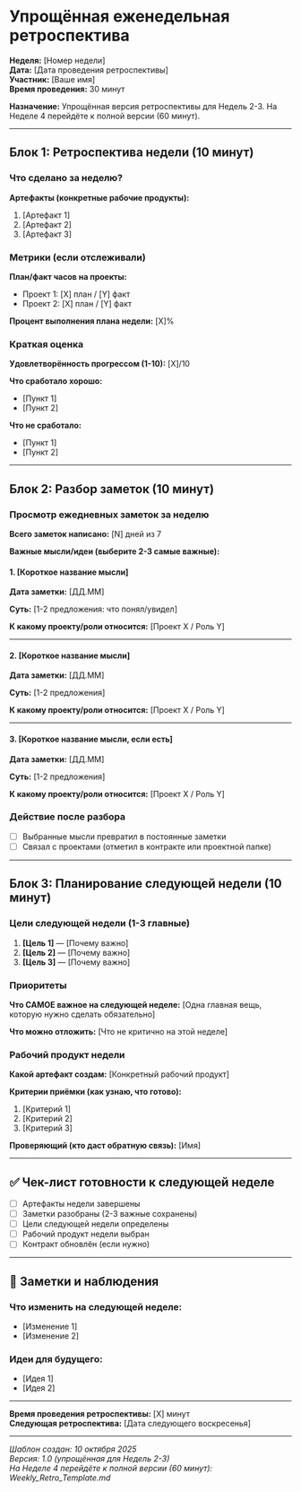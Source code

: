 # Упрощённая еженедельная ретроспектива

**Неделя:** [Номер недели]  
**Дата:** [Дата проведения ретроспективы]  
**Участник:** [Ваше имя]  
**Время проведения:** 30 минут

**Назначение:** Упрощённая версия ретроспективы для Недель 2-3. На Неделе 4 перейдёте к полной версии (60 минут).

---

## Блок 1: Ретроспектива недели (10 минут)

### Что сделано за неделю?

**Артефакты (конкретные рабочие продукты):**
1. [Артефакт 1]
2. [Артефакт 2]
3. [Артефакт 3]

### Метрики (если отслеживали)

**План/факт часов на проекты:**
- Проект 1: [X] план / [Y] факт
- Проект 2: [X] план / [Y] факт

**Процент выполнения плана недели:** [X]%

### Краткая оценка

**Удовлетворённость прогрессом (1-10):** [X]/10

**Что сработало хорошо:**
- [Пункт 1]
- [Пункт 2]

**Что не сработало:**
- [Пункт 1]
- [Пункт 2]

---

## Блок 2: Разбор заметок (10 минут)

### Просмотр ежедневных заметок за неделю

**Всего заметок написано:** [N] дней из 7

**Важные мысли/идеи (выберите 2-3 самые важные):**

#### 1. [Короткое название мысли]

**Дата заметки:** [ДД.ММ]

**Суть:**
[1-2 предложения: что понял/увидел]

**К какому проекту/роли относится:**
[Проект X / Роль Y]

---

#### 2. [Короткое название мысли]

**Дата заметки:** [ДД.ММ]

**Суть:**
[1-2 предложения]

**К какому проекту/роли относится:**
[Проект X / Роль Y]

---

#### 3. [Короткое название мысли, если есть]

**Дата заметки:** [ДД.ММ]

**Суть:**
[1-2 предложения]

**К какому проекту/роли относится:**
[Проект X / Роль Y]

### Действие после разбора

- [ ] Выбранные мысли превратил в постоянные заметки
- [ ] Связал с проектами (отметил в контракте или проектной папке)

---

## Блок 3: Планирование следующей недели (10 минут)

### Цели следующей недели (1-3 главные)

1. **[Цель 1]** — [Почему важно]
2. **[Цель 2]** — [Почему важно]
3. **[Цель 3]** — [Почему важно]

### Приоритеты

**Что САМОЕ важное на следующей неделе:**
[Одна главная вещь, которую нужно сделать обязательно]

**Что можно отложить:**
[Что не критично на этой неделе]

### Рабочий продукт недели

**Какой артефакт создам:**
[Конкретный рабочий продукт]

**Критерии приёмки (как узнаю, что готово):**
1. [Критерий 1]
2. [Критерий 2]
3. [Критерий 3]

**Проверяющий (кто даст обратную связь):**
[Имя]

---

## ✅ Чек-лист готовности к следующей неделе

- [ ] Артефакты недели завершены
- [ ] Заметки разобраны (2-3 важные сохранены)
- [ ] Цели следующей недели определены
- [ ] Рабочий продукт недели выбран
- [ ] Контракт обновлён (если нужно)

---

## 📝 Заметки и наблюдения

### Что изменить на следующей неделе:
- [Изменение 1]
- [Изменение 2]

### Идеи для будущего:
- [Идея 1]
- [Идея 2]

---

**Время проведения ретроспективы:** [X] минут  
**Следующая ретроспектива:** [Дата следующего воскресенья]

---

*Шаблон создан: 10 октября 2025*  
*Версия: 1.0 (упрощённая для Недель 2-3)*  
*На Неделе 4 перейдёте к полной версии (60 минут): Weekly_Retro_Template.md*

